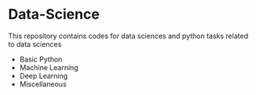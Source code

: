 # Data-Science
This repository contains codes for data sciences and python tasks related to data sciences

 * Basic Python
 * Machine Learning
 * Deep Learning
 * Miscellaneous
